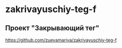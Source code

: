 # zakrivayuschiy-teg-f
## Проект "Закрывающий тег"
https://github.com/zuevamariya/zakrivayuschiy-teg-f
